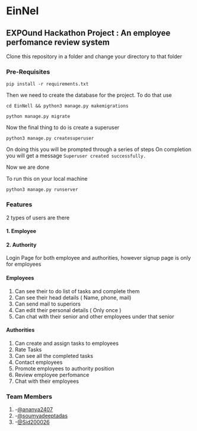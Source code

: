 # EinNel
## EXPOund Hackathon Project : An employee perfomance review system

Clone this repository in a folder and change your directory to that folder

### Pre-Requisites

`pip install -r requirements.txt`

Then we need to create the database for the project. To do that use

`cd EinNell && python3 manage.py makemigrations`

`python manage.py migrate`

Now the final thing to do is create a superuser

`python3 manage.py createsuperuser`

On doing this you will be prompted through a series of steps
On completion you will get a message 
`Superuser created successfully.`

Now we are done

To run this on your local machine

`python3 manage.py runserver`

### Features

2 types of users are there
#### 1. Employee
#### 2. Authority

Login Page for both employee and authorities, however signup page is only for employees

#### Employees

1. Can see their to do list of tasks and complete them
2. Can see their head details ( Name, phone, mail)
3. Can send mail to superiors
4. Can edit their personal details ( Only once )
5. Can chat with their senior and other employees under that senior

#### Authorities

1. Can create and assign tasks to employees
2. Rate Tasks
3. Can see all the completed tasks
4. Contact employees
5. Promote employees to authority position
6. Review employee perfomance
7. Chat with their employees

### Team Members
1. -[@ananya2407](https://github.com/ananya2407)
2. -[@soumyadeeptadas](https://github.com/soumyadeeptadas)
3. -[@Sid200026](https://github.com/Sid200026)
